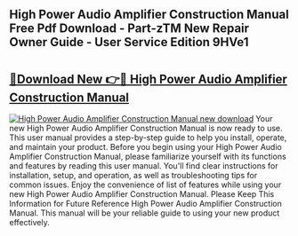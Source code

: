 ## High Power Audio Amplifier Construction Manual Free Pdf Download - Part-zTM New Repair Owner Guide - User Service Edition 9HVe1

# <h2><a href="http://bc21322.oget.top/?id=High+Power+Audio+Amplifier+Construction+Manual">🔗Download New 👉🔴 High Power Audio Amplifier Construction Manual</a></h2>

[![High Power Audio Amplifier Construction Manual new download](https://i.imgur.com/5g1atiW.png)](http://bc21322.oget.top/?id=High+Power+Audio+Amplifier+Construction+Manual)
Your new High Power Audio Amplifier Construction Manual is now ready to use. This user manual provides a step-by-step guide to help you install, operate, and maintain your product. Before you begin using your High Power Audio Amplifier Construction Manual, please familiarize yourself with its functions and features by reading this user manual. You'll find clear instructions for installation, setup, and operation, as well as troubleshooting tips for common issues. Enjoy the convenience of list of features while using your new High Power Audio Amplifier Construction Manual. Please Keep This Information for Future Reference High Power Audio Amplifier Construction Manual. This manual will be your reliable guide to using your new product effectively.
